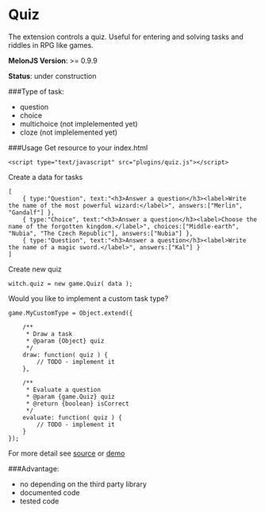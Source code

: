 # Quiz
The extension controls a quiz. Useful for entering and solving tasks and riddles in RPG like games.

**MelonJS Version**: >= 0.9.9

**Status**: under construction

###Type of task:
- question
- choice
- multichoice	(not implelemented yet)
- cloze			(not implelemented yet)

###Usage
Get resource to your index.html 
```
<script type="text/javascript" src="plugins/quiz.js"></script>
```

Create a data for tasks
```
[
	{ type:"Question", text:"<h3>Answer a question</h3><label>Write the name of the most powerful wizard:</label>", answers:["Merlin", "Gandalf"] },	
	{ type:"Choice", text:"<h3>Answer a question</h3><label>Choose the name of the forgotten kingdom.</label>", choices:["Middle-earth", "Nubia", "The Czech Republic"], answers:["Nubia"] },	
	{ type:"Question", text:"<h3>Answer a question</h3><label>Write the name of a magic sword.</label>", answers:["Kal"] }
]
```

Create new quiz
```
witch.quiz = new game.Quiz( data );
```

Would you like to implement a custom task type?
```
game.MyCustomType = Object.extend({

	/**
	 * Draw a task	
	 * @param {Object} quiz	
	 */
	draw: function( quiz ) {
		// TODO - implement it
	},
	
	/**
	 * Evaluate a question
	 * @param {game.Quiz} quiz
	 * @return {boolean} isCorrect 
	 */
	evaluate: function( quiz ) {
		// TODO - implement it
	}
});
```

For more detail see [source](https://github.com/Kibo/melonjs-cookbook/blob/master/cookbook/quiz/source/quiz.js) or [demo](https://github.com/Kibo/melonjs-cookbook/tree/master/cookbook/quiz/demo)

###Advantage:
- no depending on the third party library
- documented code
- tested code

